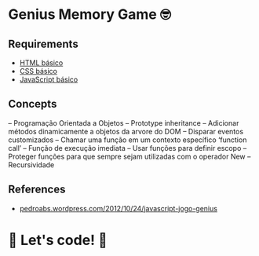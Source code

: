 # Genius Memory Game 🤓

## Requirements
* [HTML básico](https://developer.mozilla.org/en-US/docs/Web/HTML)
* [CSS básico](https://developer.mozilla.org/en-US/docs/Web/CSS)
* [JavaScript básico](https://developer.mozilla.org/en-US/docs/Web/JavaScript)

## Concepts
– Programação Orientada a Objetos
– Prototype inheritance
– Adicionar métodos dinamicamente a objetos da arvore do DOM
– Disparar eventos customizados
– Chamar uma função em um contexto específico ‘function call’
– Função de execução imediata
– Usar funções para definir escopo
– Proteger funções para que sempre sejam utilizadas com o operador New
– Recursividade

## References
- [pedroabs.wordpress.com/2012/10/24/javascript-jogo-genius](https://pedroabs.wordpress.com/2012/10/24/javascript-jogo-genius)
# 🚀 Let's code! 🚀
